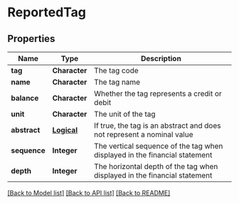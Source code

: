# ReportedTag

[//]: # (CLASS:IntrinioSDK::ReportedTag)

[//]: # (KIND:object)

## Properties

[//]: # (START_DEFINITION)

Name | Type | Description
------------ | ------------- | -------------
**tag** | **Character** | The tag code &nbsp;
**name** | **Character** | The tag name &nbsp;
**balance** | **Character** | Whether the tag represents a credit or debit &nbsp;
**unit** | **Character** | The unit of the tag &nbsp;
**abstract** | [**Logical**](Logical.md) | If true, the tag is an abstract and does not represent a nominal value &nbsp;
**sequence** | **Integer** | The vertical sequence of the tag when displayed in the financial statement &nbsp;
**depth** | **Integer** | The horizontal depth of the tag when displayed in the financial statement &nbsp;

[//]: # (END_DEFINITION)


[//]: # (CONTAINED_CLASS:IntrinioSDK::Logical)


[[Back to Model list]](../README.md#documentation-for-models) [[Back to API list]](../README.md#documentation-for-api-endpoints) [[Back to README]](../README.md)



